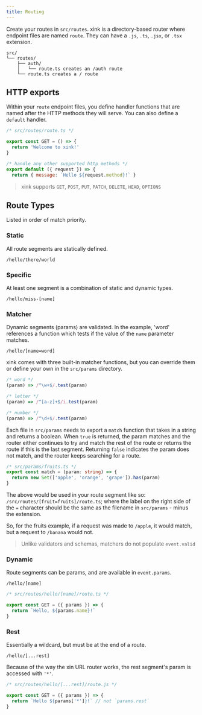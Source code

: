 ```yaml
---
title: Routing
---
```


Create your routes in `src/routes`. xink is a directory-based router where endpoint files are named `route`. They can have a `.js`, `.ts`, `.jsx`, or `.tsx` extension.

```
src/
└── routes/
    ├── auth/
    │   └── route.ts creates an /auth route
    └── route.ts creates a / route
```

## HTTP exports

Within your `route` endpoint files, you define handler functions that are named after the HTTP methods they will serve. You can also define a `default` handler.

```js
/* src/routes/route.ts */

export const GET = () => {
  return 'Welcome to xink!'
}

/* handle any other supported http methods */
export default ({ request }) => {
  return { message: `Hello ${request.method}!` }
```

> xink supports `GET`, `POST`, `PUT`, `PATCH`, `DELETE`, `HEAD`, `OPTIONS`

## Route Types

Listed in order of match priority.

### Static

All route segments are statically defined.

`/hello/there/world`

### Specific

At least one segment is a combination of static and dynamic types.

`/hello/miss-[name]`

### Matcher

Dynamic segments (params) are validated. In the example, 'word' references a function which tests if the value of the `name` parameter matches.

`/hello/[name=word]`

xink comes with three built-in matcher functions, but you can override them or define your own in the `src/params` directory.

```js
/* word */
(param) => /^\w+$/.test(param)
```
```js
/* letter */
(param) => /^[a-z]+$/i.test(param)
```
```js
/* number */
(param) => /^\d+$/.test(param)
```

Each file in `src/params` needs to export a `match` function that takes in a string and returns a boolean. When `true` is returned, the param matches and the router either continues to try and match the rest of the route or returns the route if this is the last segment. Returning `false` indicates the param does not match, and the router keeps searching for a route.

```ts
/* src/params/fruits.ts */
export const match = (param: string) => {
  return new Set(['apple', 'orange', 'grape']).has(param)
} 
```

The above would be used in your route segment like so: `/src/routes/[fruit=fruits]/route.ts`; where the label on the right side of the `=` character should be the same as the filename in `src/params` - minus the extension.

So, for the fruits example, if a request was made to `/apple`, it would match, but a request to `/banana` would not.

> Unlike validators and schemas, matchers do not populate `event.valid`

### Dynamic

Route segments can be params, and are available in `event.params`.

`/hello/[name]`

```ts
/* src/routes/hello/[name]/route.ts */

export const GET = ({ params }) => {
  return `Hello, ${params.name}!`
}
```

### Rest

Essentially a wildcard, but must be at the end of a route.

`/hello/[...rest]`

Because of the way the xin URL router works, the rest segment's param is accessed with `'*'`.

```ts
/* src/routes/hello/[...rest]/route.js */

export const GET = ({ params }) => {
  return `Hello ${params['*']}!` // not `params.rest`
}
```
